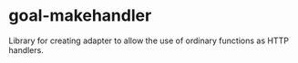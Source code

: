 # goal-makehandler
Library for creating adapter to allow the use of ordinary functions as HTTP handlers.
